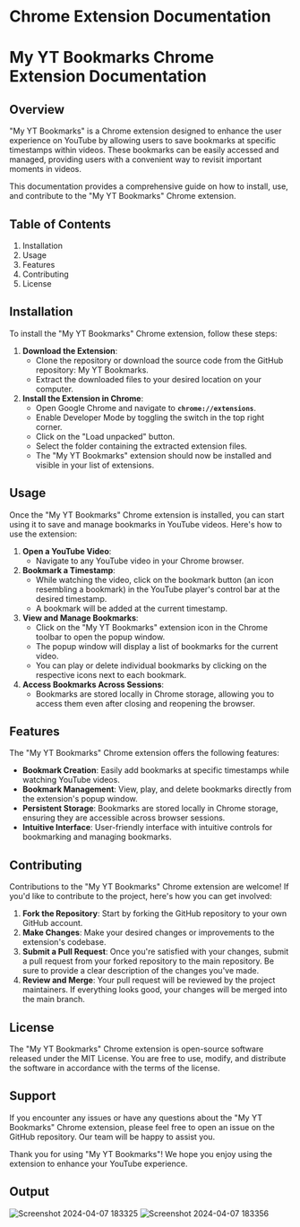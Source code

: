# Chrome Extension Documentation

# **My YT Bookmarks Chrome Extension Documentation**

## **Overview**

"My YT Bookmarks" is a Chrome extension designed to enhance the user experience on YouTube by allowing users to save bookmarks at specific timestamps within videos. These bookmarks can be easily accessed and managed, providing users with a convenient way to revisit important moments in videos.

This documentation provides a comprehensive guide on how to install, use, and contribute to the "My YT Bookmarks" Chrome extension.

## **Table of Contents**

1. Installation
2. Usage
3. Features
4. Contributing
5. License

## **Installation**

To install the "My YT Bookmarks" Chrome extension, follow these steps:

1. **Download the Extension**:
    - Clone the repository or download the source code from the GitHub repository: My YT Bookmarks.
    - Extract the downloaded files to your desired location on your computer.
2. **Install the Extension in Chrome**:
    - Open Google Chrome and navigate to **`chrome://extensions`**.
    - Enable Developer Mode by toggling the switch in the top right corner.
    - Click on the "Load unpacked" button.
    - Select the folder containing the extracted extension files.
    - The "My YT Bookmarks" extension should now be installed and visible in your list of extensions.

## **Usage**

Once the "My YT Bookmarks" Chrome extension is installed, you can start using it to save and manage bookmarks in YouTube videos. Here's how to use the extension:

1. **Open a YouTube Video**:
    - Navigate to any YouTube video in your Chrome browser.
2. **Bookmark a Timestamp**:
    - While watching the video, click on the bookmark button (an icon resembling a bookmark) in the YouTube player's control bar at the desired timestamp.
    - A bookmark will be added at the current timestamp.
3. **View and Manage Bookmarks**:
    - Click on the "My YT Bookmarks" extension icon in the Chrome toolbar to open the popup window.
    - The popup window will display a list of bookmarks for the current video.
    - You can play or delete individual bookmarks by clicking on the respective icons next to each bookmark.
4. **Access Bookmarks Across Sessions**:
    - Bookmarks are stored locally in Chrome storage, allowing you to access them even after closing and reopening the browser.

## **Features**

The "My YT Bookmarks" Chrome extension offers the following features:

- **Bookmark Creation**: Easily add bookmarks at specific timestamps while watching YouTube videos.
- **Bookmark Management**: View, play, and delete bookmarks directly from the extension's popup window.
- **Persistent Storage**: Bookmarks are stored locally in Chrome storage, ensuring they are accessible across browser sessions.
- **Intuitive Interface**: User-friendly interface with intuitive controls for bookmarking and managing bookmarks.

## **Contributing**

Contributions to the "My YT Bookmarks" Chrome extension are welcome! If you'd like to contribute to the project, here's how you can get involved:

1. **Fork the Repository**: Start by forking the GitHub repository to your own GitHub account.
2. **Make Changes**: Make your desired changes or improvements to the extension's codebase.
3. **Submit a Pull Request**: Once you're satisfied with your changes, submit a pull request from your forked repository to the main repository. Be sure to provide a clear description of the changes you've made.
4. **Review and Merge**: Your pull request will be reviewed by the project maintainers. If everything looks good, your changes will be merged into the main branch.

## **License**

The "My YT Bookmarks" Chrome extension is open-source software released under the MIT License. You are free to use, modify, and distribute the software in accordance with the terms of the license.

## **Support**

If you encounter any issues or have any questions about the "My YT Bookmarks" Chrome extension, please feel free to open an issue on the GitHub repository. Our team will be happy to assist you.

Thank you for using "My YT Bookmarks"! We hope you enjoy using the extension to enhance your YouTube experience.


## **Output**

![Screenshot 2024-04-07 183325](https://github.com/akhilathuluri/My-YT-Bookmarks/assets/89147384/58248281-9cee-4997-b1de-bc71817e8690)
![Screenshot 2024-04-07 183356](https://github.com/akhilathuluri/My-YT-Bookmarks/assets/89147384/eecdafe1-f715-478b-a159-d63cb5889ee4)

